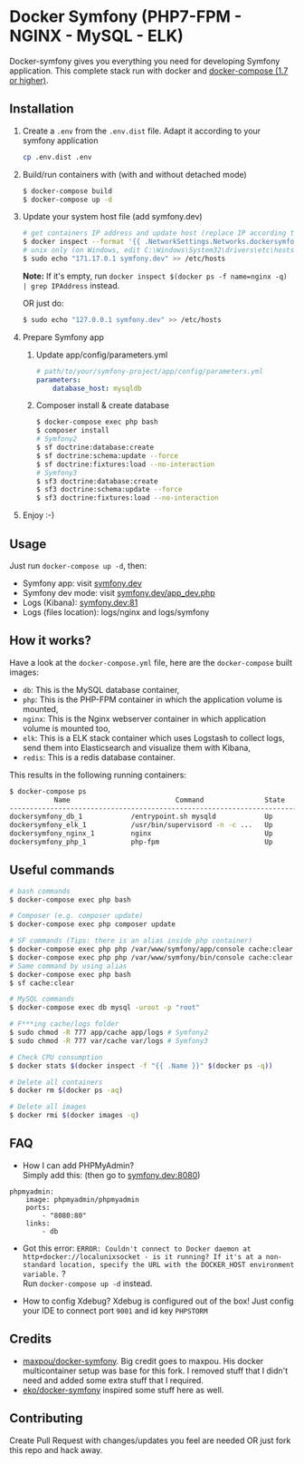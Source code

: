 # Docker Symfony (PHP7-FPM - NGINX - MySQL - ELK)

Docker-symfony gives you everything you need for developing Symfony application. This complete stack run with docker and [docker-compose (1.7 or higher)](https://docs.docker.com/compose/).

## Installation

1. Create a `.env` from the `.env.dist` file. Adapt it according to your symfony application

    ```bash
    cp .env.dist .env
    ```


2. Build/run containers with (with and without detached mode)

    ```bash
    $ docker-compose build
    $ docker-compose up -d
    ```

3. Update your system host file (add symfony.dev)

    ```bash
    # get containers IP address and update host (replace IP according to your configuration)
    $ docker inspect --format '{{ .NetworkSettings.Networks.dockersymfony_default.IPAddress }}' $(docker ps -f name=nginx -q)
    # unix only (on Windows, edit C:\Windows\System32\drivers\etc\hosts)
    $ sudo echo "171.17.0.1 symfony.dev" >> /etc/hosts
    ```
    **Note:** If it's empty, run `docker inspect $(docker ps -f name=nginx -q) | grep IPAddress` instead.
    
    OR just do: 
    
    ```bash
    $ sudo echo "127.0.0.1 symfony.dev" >> /etc/hosts
    ```
        
    

4. Prepare Symfony app

    1. Update app/config/parameters.yml

        ```yml
        # path/to/your/symfony-project/app/config/parameters.yml
        parameters:
            database_host: mysqldb
        ```

    2. Composer install & create database

        ```bash
        $ docker-compose exec php bash
        $ composer install
        # Symfony2
        $ sf doctrine:database:create
        $ sf doctrine:schema:update --force
        $ sf doctrine:fixtures:load --no-interaction
        # Symfony3
        $ sf3 doctrine:database:create
        $ sf3 doctrine:schema:update --force
        $ sf3 doctrine:fixtures:load --no-interaction
        ```

5. Enjoy :-)

## Usage

Just run `docker-compose up -d`, then:

* Symfony app: visit [symfony.dev](http://symfony.dev)  
* Symfony dev mode: visit [symfony.dev/app_dev.php](http://symfony.dev/app_dev.php)  
* Logs (Kibana): [symfony.dev:81](http://symfony.dev:81)
* Logs (files location): logs/nginx and logs/symfony

## How it works?

Have a look at the `docker-compose.yml` file, here are the `docker-compose` built images:

* `db`: This is the MySQL database container,
* `php`: This is the PHP-FPM container in which the application volume is mounted,
* `nginx`: This is the Nginx webserver container in which application volume is mounted too,
* `elk`: This is a ELK stack container which uses Logstash to collect logs, send them into Elasticsearch and visualize them with Kibana,
* `redis`: This is a redis database container.

This results in the following running containers:

```bash
$ docker-compose ps
           Name                          Command               State              Ports            
--------------------------------------------------------------------------------------------------
dockersymfony_db_1            /entrypoint.sh mysqld            Up      0.0.0.0:3306->3306/tcp      
dockersymfony_elk_1           /usr/bin/supervisord -n -c ...   Up      0.0.0.0:81->80/tcp          
dockersymfony_nginx_1         nginx                            Up      443/tcp, 0.0.0.0:80->80/tcp
dockersymfony_php_1           php-fpm                          Up      0.0.0.0:9000->9000/tcp      
```

## Useful commands

```bash
# bash commands
$ docker-compose exec php bash

# Composer (e.g. composer update)
$ docker-compose exec php composer update

# SF commands (Tips: there is an alias inside php container)
$ docker-compose exec php php /var/www/symfony/app/console cache:clear # Symfony2
$ docker-compose exec php php /var/www/symfony/bin/console cache:clear # Symfony3
# Same command by using alias
$ docker-compose exec php bash
$ sf cache:clear

# MySQL commands
$ docker-compose exec db mysql -uroot -p "root"

# F***ing cache/logs folder
$ sudo chmod -R 777 app/cache app/logs # Symfony2
$ sudo chmod -R 777 var/cache var/logs # Symfony3

# Check CPU consumption
$ docker stats $(docker inspect -f "{{ .Name }}" $(docker ps -q))

# Delete all containers
$ docker rm $(docker ps -aq)

# Delete all images
$ docker rmi $(docker images -q)
```

## FAQ

* How I can add PHPMyAdmin?  
Simply add this: (then go to [symfony.dev:8080](http://symfony.dev:8080))

```
phpmyadmin:
    image: phpmyadmin/phpmyadmin
    ports:
        - "8080:80"
    links:
        - db
```

* Got this error: `ERROR: Couldn't connect to Docker daemon at http+docker://localunixsocket - is it running?
If it's at a non-standard location, specify the URL with the DOCKER_HOST environment variable.` ?  
Run `docker-compose up -d` instead.

* How to config Xdebug?
Xdebug is configured out of the box!
Just config your IDE to connect port  `9001` and id key `PHPSTORM`

## Credits

* [maxpou/docker-symfony](https://github.com/maxpou/docker-symfony). Big credit goes to maxpou. His docker multicontainer setup was base for this fork. I removed stuff that I didn't need and added some extra stuff that I required.
* [eko/docker-symfony](https://github.com/eko/docker-symfony) inspired some stuff here as well.

## Contributing

Create Pull Request with changes/updates you feel are needed OR just fork this repo and hack away. 
